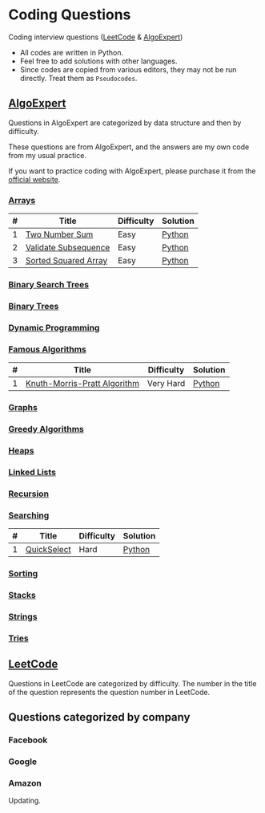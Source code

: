 # Coding Questions
Coding interview questions ([LeetCode](#leetcode) &amp; [AlgoExpert](#algoexpert))

- All codes are written in Python.
- Feel free to add solutions with other languages.
- Since codes are copied from various editors, they may not be run directly. Treat them as `Pseudocodes`.

## [AlgoExpert](/AlgoExpert)
Questions in AlgoExpert are categorized by data structure and then by difficulty.

These questions are from AlgoExpert, and the answers are my own code from my usual practice. 

If you want to practice coding with AlgoExpert, please purchase it from the [official website](https://www.algoexpert.io/product).


### [Arrays](/AlgoExpert/Arrays)
| # | Title | Difficulty | Solution |
|--| ----- | ---------- | -------- |
| 1 | [Two Number Sum](/AlgoExpert/Arrays/Easy/Two%20Number%20Sum) | Easy | [Python](/AlgoExpert/Arrays/Easy/Two%20Number%20Sum/Two%20Number%20Sum.py) |
| 2 | [Validate Subsequence](/AlgoExpert/Arrays/Easy/Validate%20Subsequence) | Easy | [Python](/AlgoExpert/Arrays/Easy/Validate%20Subsequence/Validate%20Subsequence.py) |
| 3 | [Sorted Squared Array](/AlgoExpert/Arrays/Easy/Sorted%20Squared%20Array) | Easy | [Python](/AlgoExpert/Arrays/Easy/Sorted%20Squared%20Array/Sorted%20Squared%20Array.py) |

### [Binary Search Trees](/AlgoExpert/Binary%20Search%20Trees)
### [Binary Trees](/AlgoExpert/Binary%20Trees)
### [Dynamic Programming](/AlgoExpert/Dynamic%20Programming)
### [Famous Algorithms](/AlgoExpert/Famous%20Algorithms)
| # | Title | Difficulty | Solution |
|---| ----- | ---------- | -------- |
| 1 | [Knuth-Morris-Pratt Algorithm](/AlgoExpert/Famous%20Algorithms/Very%20Hard/Knuth-Morris-Pratt%20Algorithm) | Very Hard | [Python](/AlgoExpert/Famous%20Algorithms/Very%20Hard/Knuth-Morris-Pratt%20Algorithm/Knuth-Morris-Pratt%20Algorithm.py) |

### [Graphs](/AlgoExpert/Graphs)
### [Greedy Algorithms](/AlgoExpert/Greedy%20Algorithms)
### [Heaps](/AlgoExpert/Heaps)
### [Linked Lists](/AlgoExpert/Linked%20Lists)
### [Recursion](/AlgoExpert/Recursion)
### [Searching](/AlgoExpert/Searching)
| # | Title | Difficulty | Solution |
|---| ----- | ---------- | -------- |
| 1 | [QuickSelect](/AlgoExpert/Searching/Hard/QuickSelect) | Hard | [Python](/AlgoExpert/Searching/Hard/QuickSelect/QuickSelect.py) |

### [Sorting](/AlgoExpert/Sorting)
### [Stacks](/AlgoExpert/Stacks)
### [Strings](/AlgoExpert/Strings)
### [Tries](/AlgoExpert/Tries)

## [LeetCode](/LeetCode)
Questions in LeetCode are categorized by difficulty. 
The number in the title of the question represents the question number in LeetCode.

## Questions categorized by company
### Facebook
### Google
### Amazon

Updating.

